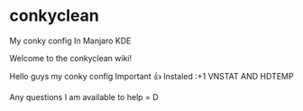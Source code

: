 # conkyclean
My conky config In Manjaro KDE

Welcome to the conkyclean wiki!

Hello guys my conky config Important :+1: Instaled :+1 VNSTAT AND HDTEMP

Any questions I am available to help = D
